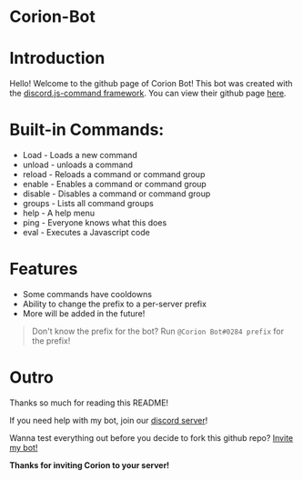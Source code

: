 # Corion-Bot


# Introduction
Hello! Welcome to the github page of Corion Bot! This bot was created with the [discord.js-command framework](https://discord.js.org/#/docs/commando/master/general/welcome).
You can view their github page [here](https://github.com/discordjs/Commando).

# Built-in Commands: 
* Load - Loads a new command
* unload - unloads a command
* reload - Reloads a command or command group
* enable - Enables a command or command group
* disable - Disables a command or command group
* groups - Lists all command groups
* help - A help menu
* ping - Everyone knows what this does
* eval - Executes a Javascript code



# Features
* Some commands have cooldowns
* Ability to change the prefix to a per-server prefix
* More will be added in the future!


> Don't know the prefix for the bot? Run `@Corion Bot#0284 prefix` for the prefix!

# Outro

Thanks so much for reading this README!

If you need help with my bot, join our [discord server](https://discord.gg/wcbQ7Cx6Tt)!

Wanna test everything out before you decide to fork this github repo? [Invite my bot!](https://discord.com/api/oauth2/authorize?client_id=801842822172246066&permissions=8&scope=bot)
 
**Thanks for inviting Corion to your server!**
